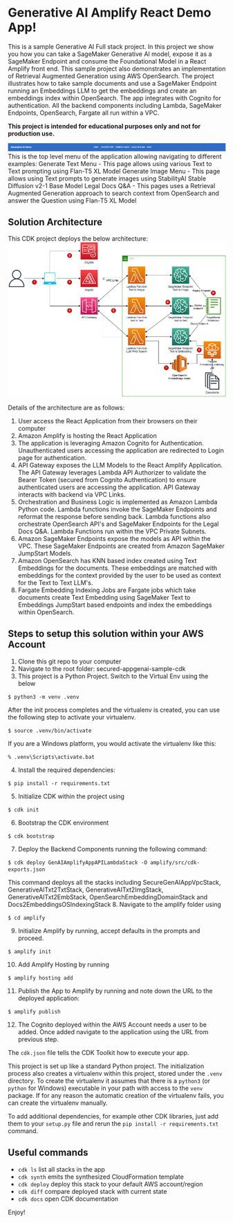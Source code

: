 
# Generative AI Amplify React Demo App!

This is a sample Generative AI Full stack project. In this project we show you how you can take a SageMaker Generative AI model, expose it as a SageMaker Endpoint and consume the Foundational Model in a React Amplify front end. This sample project also demonstrates an implementation of Retrieval Augmented Generation using AWS OpenSearch. The project illustrates how to take sample documents and use a SageMaker Endpoint running an Embeddings LLM to get the embeddings and create an embeddings index within OpenSearch. The app integrates with Cognito for authentication. All the backend components including Lambda, SageMaker Endpoints, OpenSearch, Fargate all run within a VPC.

**This project is intended for educational purposes only and not for production use.**

![Top Level Menu](./assets/TopLevelMenu.png) This is the top level menu of the application allowing navigating to different examples:
Generate Text Menu - This page allows using various Text to Text prompting using Flan-T5 XL Model
Generate Image Menu - This page allows using Text prompts to generate images using StabilityAI Stable Diffusion v2-1 Base Model
Legal Docs Q&A - This pages uses a Retrieval Augmented Generation approach to search context from OpenSearch and answer the Question using Flan-T5 XL Model

## Solution Architecture
This CDK project deploys the below architecture:
![Solution Architecture](./amplify/public/GenAIAppArch.png)

Details of the architecture are as follows:
1. User access the React Application from their browsers on their computer
2. Amazon Amplify is hosting the React Application
3. The application is leveraging Amazon Cognito for Authentication. Unauthenticated users accessing the application are redirected to Login page for authentication.
4. API Gateway exposes the LLM Models to the React Amplify Application. The API Gateway leverages Lambda API Authorizer to validate the Bearer Token (secured from Cognito Authentication) to ensure authenticated users are accessing the application. API Gateway interacts with backend via VPC Links.
5. Orchestration and Business Logic is implemented as Amazon Lambda Python code. Lambda functions invoke the SageMaker Endpoints and reformat the response before sending back. Lambda functions also orchestrate OpenSearch API's and SageMaker Endpoints for the Legal Docs Q&A. Lambda Functions run within the VPC Private Subnets.
6. Amazon SageMaker Endpoints expose the models as API within the VPC. These SageMaker Endpoints are created from Amazon SageMaker JumpStart Models.
7. Amazon OpenSearch has KNN based index created using Text Embeddings for the documents. These embeddings are matched with embeddings for the context provided by the user to be used as context for the Text to Text LLM's.
8. Fargate Embedding Indexing Jobs are Fargate jobs which take documents create Text Embedding using SageMaker Text to Embeddings JumpStart based endpoints and index the embeddings within OpenSearch.

## Steps to setup this solution within your AWS Account
1. Clone this git repo to your computer
2. Navigate to the root folder: secured-appgenai-sample-cdk
3. This project is a Python Project. Switch to the Virtual Env using the below
```
$ python3 -m venv .venv
```

After the init process completes and the virtualenv is created, you can use the following
step to activate your virtualenv.

```
$ source .venv/bin/activate
```

If you are a Windows platform, you would activate the virtualenv like this:

```
% .venv\Scripts\activate.bat
```
4. Install the required dependencies:
```
$ pip install -r requirements.txt
```
5. Initialize CDK within the project using
```
$ cdk init
```
6. Bootstrap the CDK environment
```
$ cdk bootstrap
```
7. Deploy the Backend Components running the following command:
```
$ cdk deploy GenAIAmplifyAppAPILambdaStack -O amplify/src/cdk-exports.json
```
This command deploys all the stacks including SecureGenAIAppVpcStack, GenerativeAITxt2TxtStack, GenerativeAITxt2ImgStack, GenerativeAITxt2EmbStack, OpenSearchEmbeddingDomainStack and Docs2EmbeddingsOSIndexingStack
8. Navigate to the amplify folder using
```
$ cd amplify
```
9. Initialize Amplify by running, accept defaults in the prompts and proceed.
```
$ amplify init
```
10. Add Amplify Hosting by running
```
$ amplify hosting add
```
11. Publish the App to Amplify by running and note down the URL to the deployed application:
```
$ amplify publish
```
12. The Cognito deployed within the AWS Account needs a user to be added. Once added navigate to the application using the URL from previous step.


The `cdk.json` file tells the CDK Toolkit how to execute your app.

This project is set up like a standard Python project.  The initialization
process also creates a virtualenv within this project, stored under the `.venv`
directory.  To create the virtualenv it assumes that there is a `python3`
(or `python` for Windows) executable in your path with access to the `venv`
package. If for any reason the automatic creation of the virtualenv fails,
you can create the virtualenv manually.

To add additional dependencies, for example other CDK libraries, just add
them to your `setup.py` file and rerun the `pip install -r requirements.txt`
command.

## Useful commands

 * `cdk ls`          list all stacks in the app
 * `cdk synth`       emits the synthesized CloudFormation template
 * `cdk deploy`      deploy this stack to your default AWS account/region
 * `cdk diff`        compare deployed stack with current state
 * `cdk docs`        open CDK documentation

Enjoy!
